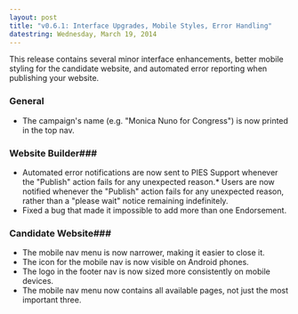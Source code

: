 ```yaml
---
layout: post
title: "v0.6.1: Interface Upgrades, Mobile Styles, Error Handling"
datestring: Wednesday, March 19, 2014
---
```


This release contains several minor interface enhancements, better mobile styling for the candidate website, and automated error reporting when publishing your website.

### General ###
* The campaign's name (e.g. "Monica Nuno for Congress") is now printed in the top nav. 

### Website Builder### 
* Automated error notifications are now sent to PIES Support whenever the "Publish" action fails for any unexpected reason.* Users are now notified whenever the "Publish" action fails for any unexpected reason, rather than a "please wait" notice remaining indefinitely. 
* Fixed a bug that made it impossible to add more than one Endorsement. 

### Candidate Website### 
* The mobile nav menu is now narrower, making it easier to close it. 
* The icon for the mobile nav is now visible on Android phones.  
* The logo in the footer nav is now sized more consistently on mobile devices.  
* The mobile nav menu now contains all available pages, not just the most important three. 
